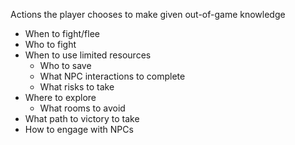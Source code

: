 Actions the player chooses to make given out-of-game knowledge

- When to fight/flee
- Who to fight
- When to use limited resources
	- Who to save
	- What NPC interactions to complete
	- What risks to take
- Where to explore
	- What rooms to avoid
- What path to victory to take
- How to engage with NPCs
